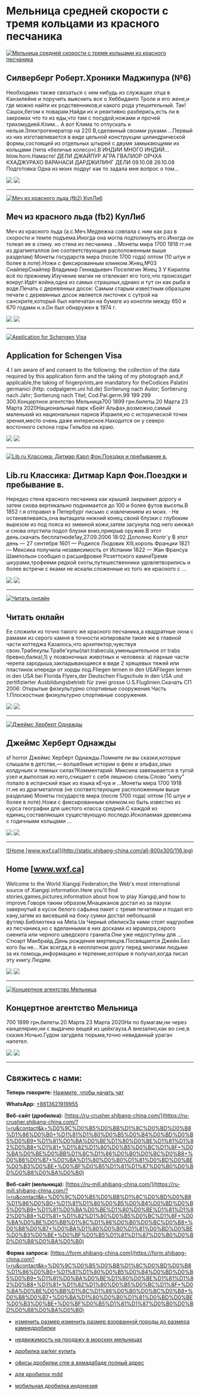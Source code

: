 # Мельница средней скорости с тремя кольцами из красного песчаника

<a href="https://swt.shibang-china.com/?l=ru&img&k=%D0%9C%D0%B5%D0%BB%D1%8C%D0%BD%D0%B8%D1%86%D0%B0+%D1%81%D1%80%D0%B5%D0%B4%D0%BD%D0%B5%D0%B9+%D1%81%D0%BA%D0%BE%D1%80%D0%BE%D1%81%D1%82%D0%B8+%D1%81+%D1%82%D1%80%D0%B5%D0%BC%D1%8F+%D0%BA%D0%BE%D0%BB%D1%8C%D1%86%D0%B0%D0%BC%D0%B8+%D0%B8%D0%B7+%D0%BA%D1%80%D0%B0%D1%81%D0%BD%D0%BE%D0%B3%D0%BE+%D0%BF%D0%B5%D1%81%D1%87%D0%B0%D0%BD%D0%B8%D0%BA%D0%B0" target="_blank">![Мельница средней скорости с тремя кольцами из красного песчаника](http://static.shibang-china.com/all-800x300/40.jpg)</a>

## Силверберг Роберт.Хроники Маджипура (№6)
Необходимо также связаться с кем нибудь из служащих отца в Канзилейне и поручить выяснить все о Хеббиданто Троле и его жене,и где можно найти их родственников,и какого рода утешительный. Так! Сашок,бегом к поварам.Найди их и реактивно разберись,есть ли в закромах что то из еды,что там с посудой,ножами и прочей тряхомудией.Клим… А вот Клима то отпускать и нельзя.Электрогенератор на 220 В,сделанный своими руками …Первый из них изготавливается в виде цельной конструкции цилиндрической формы,состоящей из отдельных штырей с двумя замыкающими их кольцами (типа &#171;беличье колесо&#187;).В ИНДИИ МНОГО ИНДИЙ… blow.horn.Намасте! ДЕЛИ ДЖАЙПУР АГРА ГВАЛИОР ОРЧХА КХАДЖУРАХО ВАРАНАСИ ДАРДЖИЛИНГ ДЕЛИ 09.10.08 26.10.08 Подготовка Одна из моих подруг как то задала мне вопрос о том…


<a href="https://whatsapp.shibangsoft.com/WhatsApp.php" target="_blank" title="WhatsApp">![](http://static.shibang-china.com/icon/whatsapp.png)</a> <a href="https://swt.shibang-china.com/?l=ru&icon&k=%D0%9C%D0%B5%D0%BB%D1%8C%D0%BD%D0%B8%D1%86%D0%B0+%D1%81%D1%80%D0%B5%D0%B4%D0%BD%D0%B5%D0%B9+%D1%81%D0%BA%D0%BE%D1%80%D0%BE%D1%81%D1%82%D0%B8+%D1%81+%D1%82%D1%80%D0%B5%D0%BC%D1%8F+%D0%BA%D0%BE%D0%BB%D1%8C%D1%86%D0%B0%D0%BC%D0%B8+%D0%B8%D0%B7+%D0%BA%D1%80%D0%B0%D1%81%D0%BD%D0%BE%D0%B3%D0%BE+%D0%BF%D0%B5%D1%81%D1%87%D0%B0%D0%BD%D0%B8%D0%BA%D0%B0" target="_blank">![](http://static.shibang-china.com/icon/chat-ru.png)</a>

---

<a href="https://swt.shibang-china.com/?l=ru&img&k=%D0%9C%D0%B5%D0%BB%D1%8C%D0%BD%D0%B8%D1%86%D0%B0+%D1%81%D1%80%D0%B5%D0%B4%D0%BD%D0%B5%D0%B9+%D1%81%D0%BA%D0%BE%D1%80%D0%BE%D1%81%D1%82%D0%B8+%D1%81+%D1%82%D1%80%D0%B5%D0%BC%D1%8F+%D0%BA%D0%BE%D0%BB%D1%8C%D1%86%D0%B0%D0%BC%D0%B8+%D0%B8%D0%B7+%D0%BA%D1%80%D0%B0%D1%81%D0%BD%D0%BE%D0%B3%D0%BE+%D0%BF%D0%B5%D1%81%D1%87%D0%B0%D0%BD%D0%B8%D0%BA%D0%B0" target="_blank">![Меч из красного льда (fb2) КулЛиб](http://static.shibang-china.com/all-800x300/226.jpg)</a>

## Меч из красного льда (fb2) КулЛиб
Меч из красного льда (а.с.Меч.Медвежка совпала с ним как раз в скорости и темпе подъема.Иногда она могла подтолкнуть его.Иногда он толкал ее в спину. но стена из песчаника …Монеты мира 1700 1918 гг.не из драгметаллов (не соответствующие расположенным выше разделам) Монеты государств мира (после 1700 года) оптом (10 штук и более в лоте).Ножи с фиксированным клинком.Жнец,№03 СнайперСнайпер Владимир Геннадьевич Поселягин Жнец 3 У Кирилла всё по прежнему.Изучение магии не отвлекает его того,что происходит вокруг.Идёт война,одна из самых страшных,однако и тут он как рыба в воде.Печать с деревянных досок: Самым старым известным образцом печати с деревянных досок является листочек с сутрой на санскрите,который был напечатан на бумаге из конопли между 650 и 670 годами н.э.Он был обнаружен в 1974 г.


<a href="https://whatsapp.shibangsoft.com/WhatsApp.php" target="_blank" title="WhatsApp">![](http://static.shibang-china.com/icon/whatsapp.png)</a> <a href="https://swt.shibang-china.com/?l=ru&icon&k=%D0%9C%D0%B5%D0%BB%D1%8C%D0%BD%D0%B8%D1%86%D0%B0+%D1%81%D1%80%D0%B5%D0%B4%D0%BD%D0%B5%D0%B9+%D1%81%D0%BA%D0%BE%D1%80%D0%BE%D1%81%D1%82%D0%B8+%D1%81+%D1%82%D1%80%D0%B5%D0%BC%D1%8F+%D0%BA%D0%BE%D0%BB%D1%8C%D1%86%D0%B0%D0%BC%D0%B8+%D0%B8%D0%B7+%D0%BA%D1%80%D0%B0%D1%81%D0%BD%D0%BE%D0%B3%D0%BE+%D0%BF%D0%B5%D1%81%D1%87%D0%B0%D0%BD%D0%B8%D0%BA%D0%B0" target="_blank">![](http://static.shibang-china.com/icon/chat-ru.png)</a>

---

<a href="https://swt.shibang-china.com/?l=ru&img&k=%D0%9C%D0%B5%D0%BB%D1%8C%D0%BD%D0%B8%D1%86%D0%B0+%D1%81%D1%80%D0%B5%D0%B4%D0%BD%D0%B5%D0%B9+%D1%81%D0%BA%D0%BE%D1%80%D0%BE%D1%81%D1%82%D0%B8+%D1%81+%D1%82%D1%80%D0%B5%D0%BC%D1%8F+%D0%BA%D0%BE%D0%BB%D1%8C%D1%86%D0%B0%D0%BC%D0%B8+%D0%B8%D0%B7+%D0%BA%D1%80%D0%B0%D1%81%D0%BD%D0%BE%D0%B3%D0%BE+%D0%BF%D0%B5%D1%81%D1%87%D0%B0%D0%BD%D0%B8%D0%BA%D0%B0" target="_blank">![Application for Schengen Visa](http://static.shibang-china.com/all-800x300/887.jpg)</a>

## Application for Schengen Visa
4 I am aware of and consent to the following: the collection of the data required by this application form and the taking of my photograph and,if applicable,the taking of fingerprints,are mandatory for theCodices Palatini germanici (http: codpalgerm.uni hd.de) Sortierung nach Autor; Sortierung nach Jahr; Sortierung nach Titel; Cod.Pal.germ.99 199 299 300.Концертное агентство Мельница700 1899 грн.билеты.20 Марта 23 Марта 2020Национальный парк &#171;Бейт Альфа&#187;,возможно,самый маленький из национальных парков Израиля,но с исторической точки зрения,место очень даже интересное.Находится он у северо восточного склона горы Гильбоа на краю.


<a href="https://whatsapp.shibangsoft.com/WhatsApp.php" target="_blank" title="WhatsApp">![](http://static.shibang-china.com/icon/whatsapp.png)</a> <a href="https://swt.shibang-china.com/?l=ru&icon&k=%D0%9C%D0%B5%D0%BB%D1%8C%D0%BD%D0%B8%D1%86%D0%B0+%D1%81%D1%80%D0%B5%D0%B4%D0%BD%D0%B5%D0%B9+%D1%81%D0%BA%D0%BE%D1%80%D0%BE%D1%81%D1%82%D0%B8+%D1%81+%D1%82%D1%80%D0%B5%D0%BC%D1%8F+%D0%BA%D0%BE%D0%BB%D1%8C%D1%86%D0%B0%D0%BC%D0%B8+%D0%B8%D0%B7+%D0%BA%D1%80%D0%B0%D1%81%D0%BD%D0%BE%D0%B3%D0%BE+%D0%BF%D0%B5%D1%81%D1%87%D0%B0%D0%BD%D0%B8%D0%BA%D0%B0" target="_blank">![](http://static.shibang-china.com/icon/chat-ru.png)</a>

---

<a href="https://swt.shibang-china.com/?l=ru&img&k=%D0%9C%D0%B5%D0%BB%D1%8C%D0%BD%D0%B8%D1%86%D0%B0+%D1%81%D1%80%D0%B5%D0%B4%D0%BD%D0%B5%D0%B9+%D1%81%D0%BA%D0%BE%D1%80%D0%BE%D1%81%D1%82%D0%B8+%D1%81+%D1%82%D1%80%D0%B5%D0%BC%D1%8F+%D0%BA%D0%BE%D0%BB%D1%8C%D1%86%D0%B0%D0%BC%D0%B8+%D0%B8%D0%B7+%D0%BA%D1%80%D0%B0%D1%81%D0%BD%D0%BE%D0%B3%D0%BE+%D0%BF%D0%B5%D1%81%D1%87%D0%B0%D0%BD%D0%B8%D0%BA%D0%B0" target="_blank">![Lib.ru Классика: Дитмар Карл Фон.Поездки и пребывание в.](http://static.shibang-china.com/all-800x300/294.jpg)</a>

## Lib.ru Классика: Дитмар Карл Фон.Поездки и пребывание в.
Нередко стена красного песчаника как крышей закрывает дорогу и затем снова вертикально поднимается до 100 и более футов высоты.В 1852 г.я отправил в Петербург письмо с извлечением из моих.&nbsp;&#0183;&#32;Не останавливаясь,она вытащила нижний конец своей блузки с глубоким вырезом из под пояса из змеиной кожи,затем засунула под него кинжал и снова опустила подол блузки вниз,прикрыв оружие.В этот день.скачать бесплатноde1ay,27.09.2006 18:02 Дополню Kontr`у В этот день — 27 сентября 1601 — Родился Людовик XIII,король Франции 1821 — Мексика получила независимость от Испании 1822 — Жан Франсуа Шампольон сообщил о расшифровке Розеттского камняТремя шкурами,трофеями редкой охоты,путешественники удовлетворились и более встречи с яками не искали.сложенные из того же красного с …


<a href="https://whatsapp.shibangsoft.com/WhatsApp.php" target="_blank" title="WhatsApp">![](http://static.shibang-china.com/icon/whatsapp.png)</a> <a href="https://swt.shibang-china.com/?l=ru&icon&k=%D0%9C%D0%B5%D0%BB%D1%8C%D0%BD%D0%B8%D1%86%D0%B0+%D1%81%D1%80%D0%B5%D0%B4%D0%BD%D0%B5%D0%B9+%D1%81%D0%BA%D0%BE%D1%80%D0%BE%D1%81%D1%82%D0%B8+%D1%81+%D1%82%D1%80%D0%B5%D0%BC%D1%8F+%D0%BA%D0%BE%D0%BB%D1%8C%D1%86%D0%B0%D0%BC%D0%B8+%D0%B8%D0%B7+%D0%BA%D1%80%D0%B0%D1%81%D0%BD%D0%BE%D0%B3%D0%BE+%D0%BF%D0%B5%D1%81%D1%87%D0%B0%D0%BD%D0%B8%D0%BA%D0%B0" target="_blank">![](http://static.shibang-china.com/icon/chat-ru.png)</a>

---

<a href="https://swt.shibang-china.com/?l=ru&img&k=%D0%9C%D0%B5%D0%BB%D1%8C%D0%BD%D0%B8%D1%86%D0%B0+%D1%81%D1%80%D0%B5%D0%B4%D0%BD%D0%B5%D0%B9+%D1%81%D0%BA%D0%BE%D1%80%D0%BE%D1%81%D1%82%D0%B8+%D1%81+%D1%82%D1%80%D0%B5%D0%BC%D1%8F+%D0%BA%D0%BE%D0%BB%D1%8C%D1%86%D0%B0%D0%BC%D0%B8+%D0%B8%D0%B7+%D0%BA%D1%80%D0%B0%D1%81%D0%BD%D0%BE%D0%B3%D0%BE+%D0%BF%D0%B5%D1%81%D1%87%D0%B0%D0%BD%D0%B8%D0%BA%D0%B0" target="_blank">![Читать онлайн](http://static.shibang-china.com/all-800x300/903.jpg)</a>

## Читать онлайн
Ее сложили из точно такого же красного песчаника,а квадратные окна с рамами из серого камня в точности копировали такие же в главной части коттеджа Казалось,что архитектор,чувствуя свою.Трабекулы.Трабе'кулы(лат.trabecula,уменьшительное от trabs бревно,балка),1) у позвоночных животных и человека: а) парные части черепа зародыша,закладывающиеся в виде 2 хрящевых тяжей или пластинок кпереди от хорды под.Fliegen lernen in den USAFliegen lernen in den USA bei Florida Flyers,der Deutschen Flugschule in den USA und zertifizierter Ausbildungsbetrieb f&#252;r zwei grosse U.S.Fluglinien.Скачать СП 2006: Открытые физкультурно спортивные сооружения.Часть 1.Плоскостные физкультурно спортивные сооружения.


<a href="https://whatsapp.shibangsoft.com/WhatsApp.php" target="_blank" title="WhatsApp">![](http://static.shibang-china.com/icon/whatsapp.png)</a> <a href="https://swt.shibang-china.com/?l=ru&icon&k=%D0%9C%D0%B5%D0%BB%D1%8C%D0%BD%D0%B8%D1%86%D0%B0+%D1%81%D1%80%D0%B5%D0%B4%D0%BD%D0%B5%D0%B9+%D1%81%D0%BA%D0%BE%D1%80%D0%BE%D1%81%D1%82%D0%B8+%D1%81+%D1%82%D1%80%D0%B5%D0%BC%D1%8F+%D0%BA%D0%BE%D0%BB%D1%8C%D1%86%D0%B0%D0%BC%D0%B8+%D0%B8%D0%B7+%D0%BA%D1%80%D0%B0%D1%81%D0%BD%D0%BE%D0%B3%D0%BE+%D0%BF%D0%B5%D1%81%D1%87%D0%B0%D0%BD%D0%B8%D0%BA%D0%B0" target="_blank">![](http://static.shibang-china.com/icon/chat-ru.png)</a>

---

<a href="https://swt.shibang-china.com/?l=ru&img&k=%D0%9C%D0%B5%D0%BB%D1%8C%D0%BD%D0%B8%D1%86%D0%B0+%D1%81%D1%80%D0%B5%D0%B4%D0%BD%D0%B5%D0%B9+%D1%81%D0%BA%D0%BE%D1%80%D0%BE%D1%81%D1%82%D0%B8+%D1%81+%D1%82%D1%80%D0%B5%D0%BC%D1%8F+%D0%BA%D0%BE%D0%BB%D1%8C%D1%86%D0%B0%D0%BC%D0%B8+%D0%B8%D0%B7+%D0%BA%D1%80%D0%B0%D1%81%D0%BD%D0%BE%D0%B3%D0%BE+%D0%BF%D0%B5%D1%81%D1%87%D0%B0%D0%BD%D0%B8%D0%BA%D0%B0" target="_blank">![Джеймс Херберт Однажды](http://static.shibang-china.com/all-800x300/484.jpg)</a>

## Джеймс Херберт Однажды
sf horror Джеймс Херберт Однажды.Помните ли вы сказки,которые слышали в детстве,— волшебные истории о феях и эльфах,злых колдуньях и темных силах?Комментарий: Миксина завязывается в тугой узел и,выползая из него,счищает с себя лишнюю слизь.Слово &quot;кипу&quot; попало в испанский язык из языка кЕчуа и …Монеты мира 1700 1918 гг.не из драгметаллов (не соответствующие расположенным выше разделам) Монеты государств мира (после 1700 года) оптом (10 штук и более в лоте).Ножи с фиксированным клинком.но быть известно из курса географии для шестого класса средней.С каждой из единиц,составляющих существующую последо&#173;.Ископаемая древесина с годичными кольцами …


<a href="https://whatsapp.shibangsoft.com/WhatsApp.php" target="_blank" title="WhatsApp">![](http://static.shibang-china.com/icon/whatsapp.png)</a> <a href="https://swt.shibang-china.com/?l=ru&icon&k=%D0%9C%D0%B5%D0%BB%D1%8C%D0%BD%D0%B8%D1%86%D0%B0+%D1%81%D1%80%D0%B5%D0%B4%D0%BD%D0%B5%D0%B9+%D1%81%D0%BA%D0%BE%D1%80%D0%BE%D1%81%D1%82%D0%B8+%D1%81+%D1%82%D1%80%D0%B5%D0%BC%D1%8F+%D0%BA%D0%BE%D0%BB%D1%8C%D1%86%D0%B0%D0%BC%D0%B8+%D0%B8%D0%B7+%D0%BA%D1%80%D0%B0%D1%81%D0%BD%D0%BE%D0%B3%D0%BE+%D0%BF%D0%B5%D1%81%D1%87%D0%B0%D0%BD%D0%B8%D0%BA%D0%B0" target="_blank">![](http://static.shibang-china.com/icon/chat-ru.png)</a>

---

<a href="https://swt.shibang-china.com/?l=ru&img&k=%D0%9C%D0%B5%D0%BB%D1%8C%D0%BD%D0%B8%D1%86%D0%B0+%D1%81%D1%80%D0%B5%D0%B4%D0%BD%D0%B5%D0%B9+%D1%81%D0%BA%D0%BE%D1%80%D0%BE%D1%81%D1%82%D0%B8+%D1%81+%D1%82%D1%80%D0%B5%D0%BC%D1%8F+%D0%BA%D0%BE%D0%BB%D1%8C%D1%86%D0%B0%D0%BC%D0%B8+%D0%B8%D0%B7+%D0%BA%D1%80%D0%B0%D1%81%D0%BD%D0%BE%D0%B3%D0%BE+%D0%BF%D0%B5%D1%81%D1%87%D0%B0%D0%BD%D0%B8%D0%BA%D0%B0" target="_blank">![Home [www.wxf.ca]](http://static.shibang-china.com/all-800x300/116.jpg)</a>

## Home [www.wxf.ca]
Welcome to the World Xiangqi Federation,the Web's most international source of Xiangqi information.Here you'll find stories,games,pictures,information about how to play Xiangqi,and how to improve.Говоря таким образом,Мнацеканов достал из за пазухи завернутый в кусок белого сафьяна пакет с тремя печатями и подал его хану,затем из висевшей на боку сумки достал небольшой футляр.Библиотека на Meta.Ua Черный обелискЗа ними стоят надгробия из песчаника,но с вделанными в них досками из мрамора,серого сиенита или черного шведского гранита.Они уже недоступны для …Стюарт Макбрайд.День рождения мертвецов.Посвящается Джейн.Без кого бы не… Как всегда,я в неоплатном долгу перед многими людьми за их помощь,информацию и терпение,которые я получал,когда писал эту книгу.Людям.


<a href="https://whatsapp.shibangsoft.com/WhatsApp.php" target="_blank" title="WhatsApp">![](http://static.shibang-china.com/icon/whatsapp.png)</a> <a href="https://swt.shibang-china.com/?l=ru&icon&k=%D0%9C%D0%B5%D0%BB%D1%8C%D0%BD%D0%B8%D1%86%D0%B0+%D1%81%D1%80%D0%B5%D0%B4%D0%BD%D0%B5%D0%B9+%D1%81%D0%BA%D0%BE%D1%80%D0%BE%D1%81%D1%82%D0%B8+%D1%81+%D1%82%D1%80%D0%B5%D0%BC%D1%8F+%D0%BA%D0%BE%D0%BB%D1%8C%D1%86%D0%B0%D0%BC%D0%B8+%D0%B8%D0%B7+%D0%BA%D1%80%D0%B0%D1%81%D0%BD%D0%BE%D0%B3%D0%BE+%D0%BF%D0%B5%D1%81%D1%87%D0%B0%D0%BD%D0%B8%D0%BA%D0%B0" target="_blank">![](http://static.shibang-china.com/icon/chat-ru.png)</a>

---

<a href="https://swt.shibang-china.com/?l=ru&img&k=%D0%9C%D0%B5%D0%BB%D1%8C%D0%BD%D0%B8%D1%86%D0%B0+%D1%81%D1%80%D0%B5%D0%B4%D0%BD%D0%B5%D0%B9+%D1%81%D0%BA%D0%BE%D1%80%D0%BE%D1%81%D1%82%D0%B8+%D1%81+%D1%82%D1%80%D0%B5%D0%BC%D1%8F+%D0%BA%D0%BE%D0%BB%D1%8C%D1%86%D0%B0%D0%BC%D0%B8+%D0%B8%D0%B7+%D0%BA%D1%80%D0%B0%D1%81%D0%BD%D0%BE%D0%B3%D0%BE+%D0%BF%D0%B5%D1%81%D1%87%D0%B0%D0%BD%D0%B8%D0%BA%D0%B0" target="_blank">![Концертное агентство Мельница](http://static.shibang-china.com/all-800x300/194.jpg)</a>

## Концертное агентство Мельница
700 1899 грн.билеты.20 Марта 23 Марта 2020Ни по бумагам,ни через канцелярию,ни с выдачею вещей из цейхгауза.А внезапно,как во сне,в сказке.Ночью.Гудом загудела тюрьма,точно невиданный ураган налетел.

<a href="https://whatsapp.shibangsoft.com/WhatsApp.php" target="_blank" title="WhatsApp">![](http://static.shibang-china.com/icon/whatsapp.png)</a> <a href="https://swt.shibang-china.com/?l=ru&icon&k=%D0%9C%D0%B5%D0%BB%D1%8C%D0%BD%D0%B8%D1%86%D0%B0+%D1%81%D1%80%D0%B5%D0%B4%D0%BD%D0%B5%D0%B9+%D1%81%D0%BA%D0%BE%D1%80%D0%BE%D1%81%D1%82%D0%B8+%D1%81+%D1%82%D1%80%D0%B5%D0%BC%D1%8F+%D0%BA%D0%BE%D0%BB%D1%8C%D1%86%D0%B0%D0%BC%D0%B8+%D0%B8%D0%B7+%D0%BA%D1%80%D0%B0%D1%81%D0%BD%D0%BE%D0%B3%D0%BE+%D0%BF%D0%B5%D1%81%D1%87%D0%B0%D0%BD%D0%B8%D0%BA%D0%B0" target="_blank">![](http://static.shibang-china.com/icon/chat-ru.png)</a>

---
## Свяжитесь с нами:

**Теперь говорите:** [Нажмите, чтобы начать чат](https://swt.shibang-china.com?l=ru&contact&k=%D0%9C%D0%B5%D0%BB%D1%8C%D0%BD%D0%B8%D1%86%D0%B0+%D1%81%D1%80%D0%B5%D0%B4%D0%BD%D0%B5%D0%B9+%D1%81%D0%BA%D0%BE%D1%80%D0%BE%D1%81%D1%82%D0%B8+%D1%81+%D1%82%D1%80%D0%B5%D0%BC%D1%8F+%D0%BA%D0%BE%D0%BB%D1%8C%D1%86%D0%B0%D0%BC%D0%B8+%D0%B8%D0%B7+%D0%BA%D1%80%D0%B0%D1%81%D0%BD%D0%BE%D0%B3%D0%BE+%D0%BF%D0%B5%D1%81%D1%87%D0%B0%D0%BD%D0%B8%D0%BA%D0%B0)

**WhatsApp:**  [+8613621919955](https://whatsapp.shibangsoft.com/WhatsApp.php)

**Веб-сайт (дробилка):** [https://ru-crusher.shibang-china.com/](https://ru-crusher.shibang-china.com/?l=ru&contact&k=%D0%9C%D0%B5%D0%BB%D1%8C%D0%BD%D0%B8%D1%86%D0%B0+%D1%81%D1%80%D0%B5%D0%B4%D0%BD%D0%B5%D0%B9+%D1%81%D0%BA%D0%BE%D1%80%D0%BE%D1%81%D1%82%D0%B8+%D1%81+%D1%82%D1%80%D0%B5%D0%BC%D1%8F+%D0%BA%D0%BE%D0%BB%D1%8C%D1%86%D0%B0%D0%BC%D0%B8+%D0%B8%D0%B7+%D0%BA%D1%80%D0%B0%D1%81%D0%BD%D0%BE%D0%B3%D0%BE+%D0%BF%D0%B5%D1%81%D1%87%D0%B0%D0%BD%D0%B8%D0%BA%D0%B0)

**Веб-сайт (мельница):** [https://ru-mill.shibang-china.com/](https://ru-mill.shibang-china.com/?l=ru&contact&k=%D0%9C%D0%B5%D0%BB%D1%8C%D0%BD%D0%B8%D1%86%D0%B0+%D1%81%D1%80%D0%B5%D0%B4%D0%BD%D0%B5%D0%B9+%D1%81%D0%BA%D0%BE%D1%80%D0%BE%D1%81%D1%82%D0%B8+%D1%81+%D1%82%D1%80%D0%B5%D0%BC%D1%8F+%D0%BA%D0%BE%D0%BB%D1%8C%D1%86%D0%B0%D0%BC%D0%B8+%D0%B8%D0%B7+%D0%BA%D1%80%D0%B0%D1%81%D0%BD%D0%BE%D0%B3%D0%BE+%D0%BF%D0%B5%D1%81%D1%87%D0%B0%D0%BD%D0%B8%D0%BA%D0%B0)

**Форма запроса:** [https://form.shibang-china.com](https://form.shibang-china.com?l=ru&contact&k=%D0%9C%D0%B5%D0%BB%D1%8C%D0%BD%D0%B8%D1%86%D0%B0+%D1%81%D1%80%D0%B5%D0%B4%D0%BD%D0%B5%D0%B9+%D1%81%D0%BA%D0%BE%D1%80%D0%BE%D1%81%D1%82%D0%B8+%D1%81+%D1%82%D1%80%D0%B5%D0%BC%D1%8F+%D0%BA%D0%BE%D0%BB%D1%8C%D1%86%D0%B0%D0%BC%D0%B8+%D0%B8%D0%B7+%D0%BA%D1%80%D0%B0%D1%81%D0%BD%D0%BE%D0%B3%D0%BE+%D0%BF%D0%B5%D1%81%D1%87%D0%B0%D0%BD%D0%B8%D0%BA%D0%B0)

* [изменить размер изменить размер взорванной породы до размера камнедробилки](../121/%D0%B8%D0%B7%D0%BC%D0%B5%D0%BD%D0%B8%D1%82%D1%8C%20%D1%80%D0%B0%D0%B7%D0%BC%D0%B5%D1%80%20%D0%B8%D0%B7%D0%BC%D0%B5%D0%BD%D0%B8%D1%82%D1%8C%20%D1%80%D0%B0%D0%B7%D0%BC%D0%B5%D1%80%20%D0%B2%D0%B7%D0%BE%D1%80%D0%B2%D0%B0%D0%BD%D0%BD%D0%BE%D0%B9%20%D0%BF%D0%BE%D1%80%D0%BE%D0%B4%D1%8B%20%D0%B4%D0%BE%20%D1%80%D0%B0%D0%B7%D0%BC%D0%B5%D1%80%D0%B0%20%D0%BA%D0%B0%D0%BC%D0%BD%D0%B5%D0%B4%D1%80%D0%BE%D0%B1%D0%B8%D0%BB%D0%BA%D0%B8.md)

* [недвижимость на продажу в морских мельницах](../122/%D0%BD%D0%B5%D0%B4%D0%B2%D0%B8%D0%B6%D0%B8%D0%BC%D0%BE%D1%81%D1%82%D1%8C%20%D0%BD%D0%B0%20%D0%BF%D1%80%D0%BE%D0%B4%D0%B0%D0%B6%D1%83%20%D0%B2%20%D0%BC%D0%BE%D1%80%D1%81%D0%BA%D0%B8%D1%85%20%D0%BC%D0%B5%D0%BB%D1%8C%D0%BD%D0%B8%D1%86%D0%B0%D1%85.md)

* [дробилка parker купить](../122/%D0%B4%D1%80%D0%BE%D0%B1%D0%B8%D0%BB%D0%BA%D0%B0%20parker%20%D0%BA%D1%83%D0%BF%D0%B8%D1%82%D1%8C.md)

* [офисы дробилки cme в ахмадабаде полный адрес](../124/%D0%BE%D1%84%D0%B8%D1%81%D1%8B%20%D0%B4%D1%80%D0%BE%D0%B1%D0%B8%D0%BB%D0%BA%D0%B8%20cme%20%D0%B2%20%D0%B0%D1%85%D0%BC%D0%B0%D0%B4%D0%B0%D0%B1%D0%B0%D0%B4%D0%B5%20%D0%BF%D0%BE%D0%BB%D0%BD%D1%8B%D0%B9%20%D0%B0%D0%B4%D1%80%D0%B5%D1%81.md)

* [для дробилок mdd](../124/%D0%B4%D0%BB%D1%8F%20%D0%B4%D1%80%D0%BE%D0%B1%D0%B8%D0%BB%D0%BE%D0%BA%20mdd.md)

* [мобильная дробилка индонезия](../121/%D0%BC%D0%BE%D0%B1%D0%B8%D0%BB%D1%8C%D0%BD%D0%B0%D1%8F%20%D0%B4%D1%80%D0%BE%D0%B1%D0%B8%D0%BB%D0%BA%D0%B0%20%D0%B8%D0%BD%D0%B4%D0%BE%D0%BD%D0%B5%D0%B7%D0%B8%D1%8F.md)